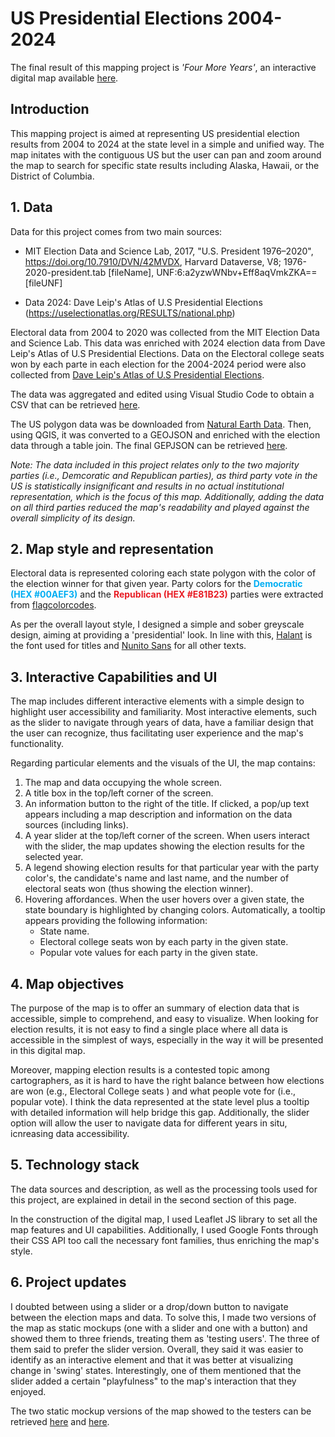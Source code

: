 # US Presidential Elections 2004-2024

The final result of this mapping project is _'Four More Years'_, an interactive digital map available [here](https://alexmunozviso.github.io/Election-Map-2004-2024/).

## Introduction
This mapping project is aimed at representing US presidential election results from 2004 to 2024 at the state level in a simple and unified way. The map initates with the contiguous US but the user can pan and zoom around the map to search for specific state results including Alaska, Hawaii, or the District of Columbia.

## 1. Data
Data for this project comes from two main sources:
* MIT Election Data and Science Lab, 2017, "U.S. President 1976–2020", https://doi.org/10.7910/DVN/42MVDX, Harvard Dataverse, V8; 1976-2020-president.tab [fileName], UNF:6:a2yzwWNbv+Eff8aqVmkZKA== [fileUNF] 

* Data 2024: Dave Leip's Atlas of U.S Presidential Elections (https://uselectionatlas.org/RESULTS/national.php)

Electoral data from 2004 to 2020 was collected from the MIT Election Data and Science Lab. This data was enriched with 2024 election data from Dave Leip's Atlas of U.S Presidential Elections. Data on the Electoral college seats won by each parte in each election for the 2004-2024 period were also collected from [Dave Leip's Atlas of U.S Presidential Elections](https://uselectionatlas.org/).

The data was aggregated and edited using Visual Studio Code to obtain a CSV that can be retrieved [here](https://github.com/alexmunozviso/Election-Map-2004-2024/blob/main/data/us_election2004_2024.csv).

The US polygon data was be downloaded from  [Natural Earth Data](https://www.naturalearthdata.com/). Then, using QGIS, it was converted to a GEOJSON and enriched with the election data through a table join. The final GEPJSON can be retrieved [here](https://github.com/alexmunozviso/Election-Map-2004-2024/blob/main/data/us_50m_states_election2004_2024.geojson).  

_Note: The data included in this project relates only to the two majority parties (i.e., Demcoratic and Republican parties), as third party vote in the US is statistically insignificant and results in no actual institutional representation, which is the focus of this map. Additionally, adding the data on all third parties reduced the map's readability and played against the overall simplicity of its design._

## 2. Map style and representation
Electoral data is represented coloring each state polygon with the color of the election winner for that given year. Party colors for the <span style="color:#00AEF3;font-weight:700">Democratic (HEX #00AEF3)</span> and the <span style="color:#E81B23;font-weight:700">Republican (HEX #E81B23)</span> parties were extracted from [flagcolorcodes](https://www.flagcolorcodes.com/). 

As per the overall layout style, I designed a simple and sober greyscale design, aiming at providing a 'presidential' look. In line with this, [Halant](https://fonts.google.com/?query=halant) is the font used for titles and [Nunito Sans](https://fonts.google.com/specimen/Nunito+Sans) for all other texts.

## 3. Interactive Capabilities and UI
The map includes different interactive elements with a simple design to highlight user accessibility and familiarity. Most interactive elements, such as the slider to navigate through years of data, have a familiar design that the user can recognize, thus facilitating user experience and the map's functionality.

Regarding particular elements and the visuals of the UI, the map contains:
1. The map and data occupying the whole screen.
2. A title box in the top/left corner of the screen.
3. An information button to the right of the title. If clicked, a pop/up text appears including a map description and information on the data sources (including links).
4. A year slider at the top/left corner of the screen. When users interact with the slider, the map updates showing the election results for the selected year.
5. A legend showing election results for that particular year with the party color's, the candidate's name and last name, and the number of electoral seats won (thus showing the election winner).
6. Hovering affordances. When the user hovers over a given state, the state boundary is highlighted by changing colors. Automatically, a tooltip appears providing the following information:
   * State name.
   * Electoral college seats won by each party in the given state.
   * Popular vote values for each party in the given state.

## 4. Map objectives
The purpose of the map is to offer an summary of election data that is accessible, simple to comprehend, and easy to visualize. When looking for election results, it is not easy to find a single place where all data is accessible in the simplest of ways, especially in the way it will be presented in this digital map.

Moreover, mapping election results is a contested topic among cartographers, as it is hard to have the right balance between how elections are won (e.g., Electoral College seats ) and what people vote for (i.e., popular vote). I think the data represented at the state level plus a tooltip with detailed information will help bridge this gap. Additionally, the slider option will allow the user to navigate data for different years in situ, icnreasing data accessibility.

## 5. Technology stack
The data sources and description, as well as the processing tools used for this project, are explained in detail in the second section of this page.

In the construction of the digital map, I used Leaflet JS library to set all the map features and UI capabilities. Additionally, I used Google Fonts through their CSS API too call the necessary font families, thus enriching the map's style. 

## 6. Project updates
I doubted between using a slider or a drop/down button to navigate between the election maps and data. To solve this, I made two versions of the map as static mockups (one with a slider and one with a button) and showed them to three friends, treating them as 'testing users'. The three of them said to prefer the slider version. Overall, they said it was easier to identify as an interactive element and that it was better at visualizing change in 'swing' states. Interestingly, one of them mentioned that the slider added a certain "playfulness" to the map's interaction that they enjoyed.

The two static mockup versions of the map showed to the testers can be retrieved [here](https://github.com/alexmunozviso/Election-Map-2004-2024/blob/main/graphics/mockup-button.jpg) and [here](https://github.com/alexmunozviso/Election-Map-2004-2024/blob/main/graphics/mockup-slider.jpg).




